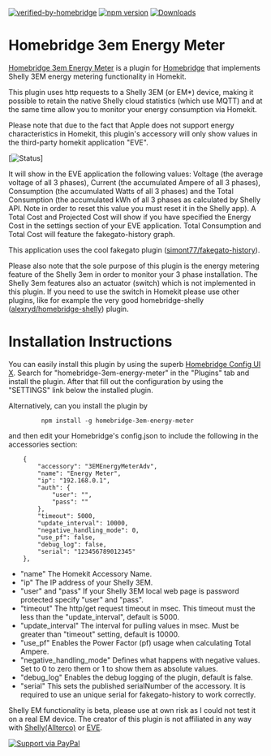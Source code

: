 [![verified-by-homebridge](https://badgen.net/badge/homebridge/verified/purple)](https://github.com/homebridge/homebridge/wiki/Verified-Plugins)
[![npm version](https://badge.fury.io/js/homebridge-3em-energy-meter.svg)](https://www.npmjs.com/package/homebridge-3em-energy-meter)
[![Downloads](https://img.shields.io/npm/dt/homebridge-3em-energy-meter.svg)](https://www.npmjs.com/package/homebridge-3em-energy-meter)

# Homebridge 3em Energy Meter

[Homebridge 3em Energy Meter](https://www.npmjs.com/package/homebridge-3em-energy-meter) is a plugin for [Homebridge](https://github.com/homebridge/homebridge) that implements Shelly 3EM energy metering functionality in Homekit.

This plugin uses http requests to a Shelly 3EM (or EM*) device, making it possible to retain the native Shelly cloud statistics (which use MQTT) and at the same time allow you to monitor your energy consumption via Homekit. 

Please note that due to the fact that Apple does not support energy characteristics in Homekit, this plugin's accessory will only show values in the third-party homekit application "EVE".

[![Status](screenshots/homebridge-3em-energy-meter-eve-app.png)]

It will show in the EVE application the following values: Voltage (the average voltage of all 3 phases), Current (the accumulated Ampere of all 3 phases), Consumption (the accumulated Watts of all 3 phases) and the Total Consumption (the accumulated kWh of all 3 phases as calculated by Shelly API. Note in order to reset this value you must reset it in the Shelly app). A Total Cost and Projected Cost will show if you have specified the Energy Cost in the settings section of your EVE application. Total Consumption and Total Cost will feature the fakegato-history graph.

This application uses the cool fakegato plugin ([simont77/fakegato-history](https://github.com/simont77/fakegato-history)).

Please also note that the sole purpose of this plugin is the energy metering feature of the Shelly 3em in order to monitor your 3 phase installation. The Shelly 3em features also an actuator (switch) which is not implemented in this plugin. If you need to use the switch in Homekit please use other plugins, like for example the very good homebridge-shelly ([alexryd/homebridge-shelly](https://github.com/alexryd/homebridge-shelly)) plugin.

# Installation Instructions

You can easily install this plugin by using the superb [Homebridge Config UI X](https://www.npmjs.com/package/homebridge-config-ui-x). Search for "homebridge-3em-energy-meter" in the "Plugins" tab and install the plugin. After that fill out the configuration by using the "SETTINGS" link below the installed plugin.

Alternatively, can you install the plugin by 

             npm install -g homebridge-3em-energy-meter

and then edit your Homebridge's config.json to include the following in the accessories section:

        {
            "accessory": "3EMEnergyMeterAdv",
            "name": "Energy Meter",
            "ip": "192.168.0.1",
            "auth": {
                "user": "",
                "pass": ""
            },
            "timeout": 5000,
            "update_interval": 10000,
            "negative_handling_mode": 0,
            "use_pf": false,
            "debug_log": false,
            "serial": "123456789012345"             
        },

* "name"              			The Homekit Accessory Name.
* "ip"                			The IP address of your Shelly 3EM.
* "user" and "pass"   			If your Shelly 3EM local web page is password protected specify "user" and "pass".
* "timeout"           			The http/get request timeout in msec. This timeout must the less than the "update_interval", default is 5000.
* "update_interval"   			The interval for pulling values in msec. Must be greater than "timeout" setting, default is 10000.
* "use_pf"            			Enables the Power Factor (pf) usage when calculating Total Ampere.
* "negative_handling_mode"	Defines what happens with negative values. Set to 0 to zero them or 1 to show them as absolute values.
* "debug_log"         			Enables the debug logging of the plugin, default is false.
* "serial"            			This sets the published serialNumber of the accessory. It is required to use an unique serial for fakegato-history to work correctly.

Shelly EM functionality is beta, please use at own risk as I could not test it on a real EM device.
The creator of this plugin is not affiliated in any way with [Shelly(Allterco)](https://shelly.cloud/) or [EVE](https://www.evehome.com/).

[![Support via PayPal](https://cdn.rawgit.com/twolfson/paypal-github-button/1.0.0/dist/button.svg)](https://www.paypal.me/produdegr/)

